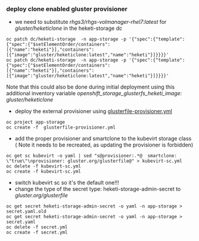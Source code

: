 ### deploy clone enabled gluster provisioner

- we need to substitute *rhgs3/rhgs-volmanager-rhel7:latest* for *gluster/heketiclone* in the heketi-storage dc

```
oc patch dc/heketi-storage  -n app-storage -p '{"spec":{"template":{"spec":{"$setElementOrder/containers":[{"name":"heketi"}],"containers":[{"image":"gluster/heketiclone:latest","name":"heketi"}]}}}}'
oc patch dc/heketi-storage  -n app-storage -p '{"spec":{"template":{"spec":{"$setElementOrder/containers":[{"name":"heketi"}],"containers":[{"image":"gluster/heketiclone:latest","name":"heketi"}]}}}}'
```

Note that this could also be done during initial deployment using this additional  inventory variable
*openshift_storage_glusterfs_heketi_image: gluster/heketiclone*

- deploy the external provisioner using [glusterfile-provisioner.yml](glusterfile-provisioner.yml)

```
oc project app-storage
oc create -f  glusterfile-provisioner.yml
```

- add the proper provisioner and smartclone to the kubevirt storage class ( Note it needs to be recreated, as updating the provisioner is forbidden)

```
oc get sc kubevirt -o yaml | sed "s@provisioner:.*@  smartclone: \"true\"\nprovisioner: gluster.org/glusterfile@" > kubevirt-sc.yml
oc delete -f kubevirt-sc.yml
oc create -f kubevirt-sc.yml
```

- switch kubevirt sc so it's the default one!!!
- change the type of the secret type: heketi-storage-admin-secret to *gluster.org/glusterfile*

```
oc get secret heketi-storage-admin-secret -o yaml -n app-storage > secret.yaml.old
oc get secret heketi-storage-admin-secret -o yaml -n app-storage > secret.yaml
oc delete -f secret.yml
oc create -f secret.yml
```
